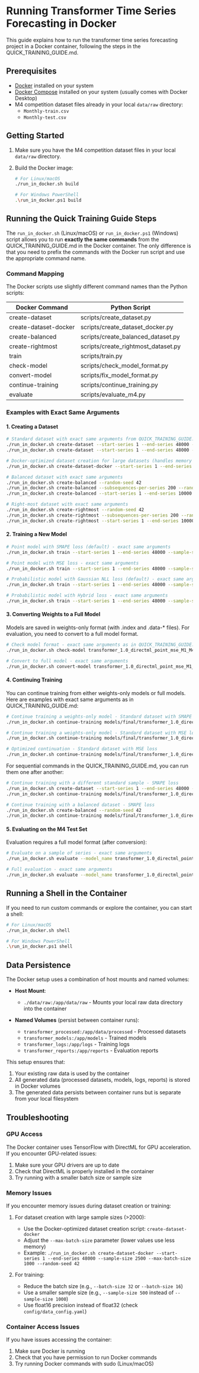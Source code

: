 # Running Transformer Time Series Forecasting in Docker

This guide explains how to run the transformer time series forecasting project in a Docker container, following the steps in the QUICK_TRAINING_GUIDE.md.

## Prerequisites

- [Docker](https://www.docker.com/products/docker-desktop/) installed on your system
- [Docker Compose](https://docs.docker.com/compose/install/) installed on your system (usually comes with Docker Desktop)
- M4 competition dataset files already in your local `data/raw` directory:
  - `Monthly-train.csv`
  - `Monthly-test.csv`

## Getting Started

1. Make sure you have the M4 competition dataset files in your local `data/raw` directory.

2. Build the Docker image:

   ```bash
   # For Linux/macOS
   ./run_in_docker.sh build
   
   # For Windows PowerShell
   .\run_in_docker.ps1 build
   ```

## Running the Quick Training Guide Steps

The `run_in_docker.sh` (Linux/macOS) or `run_in_docker.ps1` (Windows) script allows you to run **exactly the same commands** from the QUICK_TRAINING_GUIDE.md in the Docker container. The only difference is that you need to prefix the commands with the Docker run script and use the appropriate command name.

### Command Mapping

The Docker scripts use slightly different command names than the Python scripts:

| Docker Command     | Python Script                  |
|--------------------|-------------------------------|
| create-dataset     | scripts/create_dataset.py     |
| create-dataset-docker | scripts/create_dataset_docker.py |
| create-balanced    | scripts/create_balanced_dataset.py |
| create-rightmost   | scripts/create_rightmost_dataset.py |
| train              | scripts/train.py              |
| check-model        | scripts/check_model_format.py |
| convert-model      | scripts/fix_model_format.py   |
| continue-training  | scripts/continue_training.py  |
| evaluate           | scripts/evaluate_m4.py        |

### Examples with Exact Same Arguments

#### 1. Creating a Dataset

```bash
# Standard dataset with exact same arguments from QUICK_TRAINING_GUIDE.md
./run_in_docker.sh create-dataset --start-series 1 --end-series 48000 --random-seed 42
./run_in_docker.sh create-dataset --start-series 1 --end-series 48000 --sample-size 1000 --random-seed 42

# Docker-optimized dataset creation for large datasets (handles memory limitations)
./run_in_docker.sh create-dataset-docker --start-series 1 --end-series 48000 --sample-size 2500 --max-batch-size 1000 --random-seed 42

# Balanced dataset with exact same arguments
./run_in_docker.sh create-balanced --random-seed 42
./run_in_docker.sh create-balanced --subsequences-per-series 200 --random-seed 42
./run_in_docker.sh create-balanced --start-series 1 --end-series 10000 --random-seed 42

# Right-most dataset with exact same arguments
./run_in_docker.sh create-rightmost --random-seed 42
./run_in_docker.sh create-rightmost --subsequences-per-series 200 --random-seed 42
./run_in_docker.sh create-rightmost --start-series 1 --end-series 10000 --random-seed 42
```

#### 2. Training a New Model

```bash
# Point model with SMAPE loss (default) - exact same arguments
./run_in_docker.sh train --start-series 1 --end-series 48000 --sample-size 1000 --batch-size 64 --epochs 50 --dataset-type standard

# Point model with MSE loss - exact same arguments
./run_in_docker.sh train --start-series 1 --end-series 48000 --sample-size 1000 --batch-size 64 --epochs 50 --loss-type mse --dataset-type standard

# Probabilistic model with Gaussian NLL loss (default) - exact same arguments
./run_in_docker.sh train --start-series 1 --end-series 48000 --sample-size 1000 --batch-size 64 --epochs 50 --probabilistic --dataset-type standard

# Probabilistic model with Hybrid loss - exact same arguments
./run_in_docker.sh train --start-series 1 --end-series 48000 --sample-size 1000 --batch-size 64 --epochs 50 --probabilistic --loss-type hybrid --loss-alpha 0.8 --dataset-type standard
```

#### 3. Converting Weights to a Full Model

Models are saved in weights-only format (with .index and .data-* files). For evaluation, you need to convert to a full model format.

```bash
# Check model format - exact same arguments as in QUICK_TRAINING_GUIDE.md
./run_in_docker.sh check-model transformer_1.0_directml_point_mse_M1_M48000_sampled1000

# Convert to full model - exact same arguments
./run_in_docker.sh convert-model transformer_1.0_directml_point_mse_M1_M48000_sampled1000
```

#### 4. Continuing Training

You can continue training from either weights-only models or full models. Here are examples with exact same arguments as in QUICK_TRAINING_GUIDE.md:

```bash
# Continue training a weights-only model - Standard dataset with SMAPE loss
./run_in_docker.sh continue-training models/final/transformer_1.0_directml_point_M1_M48000_sampled1000 --epochs 10 --dataset-type standard

# Continue training a weights-only model - Standard dataset with MSE loss
./run_in_docker.sh continue-training models/final/transformer_1.0_directml_point_M1_M48000_sampled1000 --epochs 10 --loss-type mse --dataset-type standard

# Optimized continuation - Standard dataset with MSE loss
./run_in_docker.sh continue-training models/final/transformer_1.0_directml_point_M1_M48000_sampled1000 --epochs 10 --loss-type mse --disable-memory-growth --batch-size 64 --aggressive-cleanup --dataset-type standard
```

For sequential commands in the QUICK_TRAINING_GUIDE.md, you can run them one after another:

```bash
# Continue training with a different standard sample - SMAPE loss
./run_in_docker.sh create-dataset --start-series 1 --end-series 48000 --sample-size 2000 --random-seed 43
./run_in_docker.sh continue-training models/final/transformer_1.0_directml_point_M1_M48000_sampled1000 --epochs 10 --start-series 1 --end-series 48000 --sample-size 2000 --dataset-type standard

# Continue training with a balanced dataset - SMAPE loss
./run_in_docker.sh create-balanced --random-seed 42
./run_in_docker.sh continue-training models/final/transformer_1.0_directml_point_M1_M48000_sampled1000 --epochs 10 --sample-size 17979000 --random-seed 42 --dataset-type balanced
```

#### 5. Evaluating on the M4 Test Set

Evaluation requires a full model format (after conversion):

```bash
# Evaluate on a sample of series - exact same arguments
./run_in_docker.sh evaluate --model_name transformer_1.0_directml_point_mse_M1_M48000_sampled1000_full --sample_size 400

# Full evaluation - exact same arguments
./run_in_docker.sh evaluate --model_name transformer_1.0_directml_point_mse_M1_M48000_sampled1000_full --sample_size 48000
```

## Running a Shell in the Container

If you need to run custom commands or explore the container, you can start a shell:

```bash
# For Linux/macOS
./run_in_docker.sh shell

# For Windows PowerShell
.\run_in_docker.ps1 shell
```

## Data Persistence

The Docker setup uses a combination of host mounts and named volumes:

- **Host Mount**:
  - `./data/raw:/app/data/raw` - Mounts your local raw data directory into the container

- **Named Volumes** (persist between container runs):
  - `transformer_processed:/app/data/processed` - Processed datasets
  - `transformer_models:/app/models` - Trained models
  - `transformer_logs:/app/logs` - Training logs
  - `transformer_reports:/app/reports` - Evaluation reports

This setup ensures that:
1. Your existing raw data is used by the container
2. All generated data (processed datasets, models, logs, reports) is stored in Docker volumes
3. The generated data persists between container runs but is separate from your local filesystem

## Troubleshooting

### GPU Access

The Docker container uses TensorFlow with DirectML for GPU acceleration. If you encounter GPU-related issues:

1. Make sure your GPU drivers are up to date
2. Check that DirectML is properly installed in the container
3. Try running with a smaller batch size or sample size

### Memory Issues

If you encounter memory issues during dataset creation or training:

1. For dataset creation with large sample sizes (>2000):
   - Use the Docker-optimized dataset creation script: `create-dataset-docker`
   - Adjust the `--max-batch-size` parameter (lower values use less memory)
   - Example: `./run_in_docker.sh create-dataset-docker --start-series 1 --end-series 48000 --sample-size 2500 --max-batch-size 1000 --random-seed 42`

2. For training:
   - Reduce the batch size (e.g., `--batch-size 32` or `--batch-size 16`)
   - Use a smaller sample size (e.g., `--sample-size 500` instead of `--sample-size 1000`)
   - Use float16 precision instead of float32 (check `config/data_config.yaml`)

### Container Access Issues

If you have issues accessing the container:

1. Make sure Docker is running
2. Check that you have permission to run Docker commands
3. Try running Docker commands with sudo (Linux/macOS) 